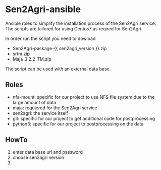 # Sen2Agri-ansible
Ansible roles to simplify the installation process of the Sen2Agri service.
The scripts are tailored for using Centos7 as reqired for Sen2Agri.

In order run the script you need to dowload

* Sen2Agri-package-{{ sen2agri_version }}.zip
* srtm.zip
* Maja_3.2.2_TM.zip

The script can be used with an external data base.

## Roles

* nfs-mount: specific for our project to use NFS file system due to the large amount of data
* maja: requiered for the Sen2Agri service
* sen2agri: the service itself
* git: specific for our project to get additional code for postprocessing
* python3: specific for our project to postprocessing on the data

## HowTo

1) enter data base url and password
2) choose sen2agri version
3)
